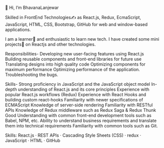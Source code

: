 👋 Hi, I’m  BhavanaLanjewar

Skilled in FrontEnd Technologies✍️ as React.js, Redux, EcmaScript, JavaScript, HTML, CSS, Bootstrap, GitHub for web and window-based applications.

I am a learner📝 and enthusiastic to learn new tech. I have created some mini projects💼 on Reactjs and other technologies.

Responsibilities- Developing new user-facing features using React.js Building reusable components and front-end libraries for future use Translating designs into high quality code Optimizing components for maximum performance Optimizing performance of the application. Troubleshooting the bugs.

Skills- Strong proficiency in JavaScript and the JavaScript object model In-depth understanding of React.js and its core principles Experience with popular React.js workflows (Redux) Experience with React Hooks and building custom react-hooks Familiarity with newer specifications of ECMAScript Knowledge of server-side rendering Familiarity with RESTful APIs Knowledge of Redux middleware such as Redux Saga & Redux Thunk Good Understanding with common front-end development tools such as Babel, NPM, etc. Ability to understand business requirements and translate them into technical requirements Familiarity with common tools such as Git.

Skills: React.js · REST APIs · Cascading Style Sheets (CSS) · redux ·  JavaScript · HTML · GitHub
